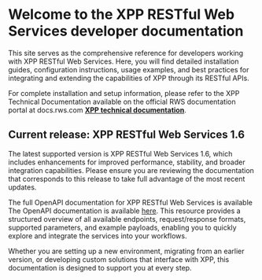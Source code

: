 # Welcome to the XPP RESTful Web Services developer documentation #

This site serves as the comprehensive reference for developers working with XPP RESTful Web Services. 
Here, you will find detailed installation guides, configuration instructions, usage examples, and best practices for integrating and extending the capabilities of XPP through its RESTful APIs.

For complete installation and setup information, please refer to the XPP Technical Documentation available on the official RWS documentation portal at docs.rws.com **[XPP technical documentation](https://docs.rws.com/en-US/xpp-restful-web-services-1-6-1248383/welcome-to-the-xpp-restful-web-services-documentation-411242)**.

## Current release: XPP RESTful Web Services 1.6 ##

The latest supported version is XPP RESTful Web Services 1.6, which includes enhancements for improved performance, stability, and broader integration capabilities. Please ensure you are reviewing the documentation that corresponds to this release to take full advantage of the most recent updates.

The full OpenAPI documentation for XPP RESTful Web Services is available The OpenAPI documentation is available [here](documentation/index.html).
This resource provides a structured overview of all available endpoints, request/response formats, supported parameters, and example payloads, enabling you to quickly explore and integrate the services into your workflows.

Whether you are setting up a new environment, migrating from an earlier version, or developing custom solutions that interface with XPP, this documentation is designed to support you at every step.